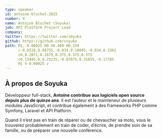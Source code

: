 ```yaml
---
type: speaker
id: antoine-bluchet-2025
number: 9
name: Antoine Bluchet (Soyuka)
job: API Platform Project Lead
company: 
twitter: https://twitter.com/s0yuka
github: https://github.com/soyuka
path: M1,-0.00025 H0 V0.469 H0.159
      c-0.0218,0.04755,-0.034,0.10045,-0.034,0.1562
      c0,0.2071,0.1679,0.375,0.375,0.375
      c0.13445,0,0.25235,-0.07075,0.31855,-0.17705
      H1 V-0.00025 z
---
```


## À propos de Soyuka

Développeur full-stack, **Antoine contribue aux logiciels open source depuis plus de quinze ans**. Il est l’auteur et le mainteneur de plusieurs modules JavaScript, et contribue également à des frameworks PHP comme Symfony, Laravel et API Platform.

Quand il n’est pas en train de réparer ou de chevaucher sa moto, vous le trouverez probablement en train de coder, d’écrire, de prendre soin de sa famille, ou de préparer une nouvelle conférence.
